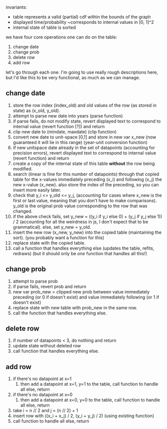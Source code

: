 invariants:

- table represents a valid (partial) cdf within the bounds of the graph
- displayed time/probability ~corresponds to internal values in [0, 1]^2
- internal state of table is sorted

we have four core operations one can do on the table:

1. change date
2. change prob
3. delete row
4. add row

let's go through each one. I'm going to use really rough descriptions here, but
I'd like this to be very functional, as much as we can manage.

## change date

1. store the row index (index_old) and old values of the row (as stored in
   state) as (x_old, y_old).
2. attempt to parse new date into years (parse function)
3. if parse fails, do not modify state, revert displayed text to correspond to
   internal value (revert function [?]) and return
4. clip new date to (mindate, maxdate) (clip function)
5. convert new date to unit-space [0,1] and store in new var x_new (now
   guaranteed it will lie in this range) (year-unit conversion function)
6. if new unitspace date already in the set of datapoints (accounting for
   precision errors), revert displayed text to correspond to internal value
   (revert function) and return
7. create a copy of the internal state of this table **without** the row being
   modified.
8. search (linear is fine for this number of datapoints) through that copied
   table for the x-values immediately preceding (x_i) and following (x_j) the
   new x-value (x_new). also store the index of the preceding, so you can insert
   more easily later.
9. check that y_i <= y_old <= y_j, (accounting for cases where x_new is the
   first or last value, meaning that you don't have to make comparisons). y_old
   is the original prob value corresponding to the row that was changed.
10. if the above check fails, set y_new = ((y_i if y_i else 0) + (y_j if y_j
    else 1)) / 2 (accounting for all the weirdness in js, I don't expect that to
    be grammatical). else, set y_new = y_old.
11. insert the new row (x_new, y_new) into the copied table (maintaining the
    sort). (you probably want a function for this)
12. replace state with the copied table.
13. call a function that handles everything else (updates the table, refits,
    redraws) (but it should only be _one_ function that handles all this!)

## change prob

1. attempt to parse prob
2. if parse fails, revert prob and return
3. new var prob_new = clipped new prob between value immediately preceding (or 0
   if doesn't exist) and value immediately following (or 1 if doesn't exist)
4. replace state with new table with prob_new in the same row.
5. call the function that handles everything else.

## delete row

1. if number of datapoints < 3, do nothing and return
2. update state without deleted row
3. call function that handles everything else.

## add row

1. if there's no datapoint at x=1
   1. then add a datapoint at x=1, y=1 to the table, call function to handle all
      else, return
2. if there's no datapoint at x=0
   1. then add a datapoint at x=0, y=0 to the table, call function to handle all
      else, return
3. take i = n // 2 and j = (n // 2) + 1
4. insert row with ((x_i + x_j) / 2, (y_i + y_j) / 2) (using existing function)
5. call function to handle all else, return
